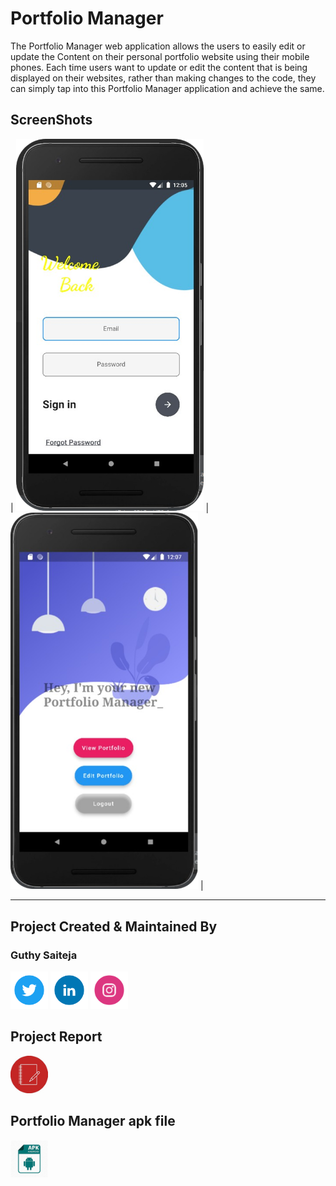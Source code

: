 # Portfolio Manager

The Portfolio Manager web application allows the users to easily edit or update the
Content on their personal portfolio website using their mobile phones. Each time users
want to update or edit the content that is being displayed on their websites, rather than
making changes to the code, they can simply tap into this Portfolio Manager application
and achieve the same.

## ScreenShots


| <img src="screenshots/img1.png"  width="300"/> | <img src="screenshots/img2.png" width="300"/>  |

---

## Project Created & Maintained By

### Guthy Saiteja

<a href="https://twitter.com/guthysaiteja"><img src="https://github.com/aritraroy/social-icons/blob/master/twitter-icon.png?raw=true" width="60"></a>
<a href="https://www.linkedin.com/in/gteja/"><img src="https://github.com/aritraroy/social-icons/blob/master/linkedin-icon.png?raw=true" width="60"></a>
<a href="https://instagram.com/gst_1919"><img src="https://github.com/aritraroy/social-icons/blob/master/instagram-icon.png?raw=true" width="60"></a>

## Project Report

<a href="Documentation.pdf"><img src="screenshots/icon.png" width="60"></a>

## Portfolio Manager apk file

<a href="https://bit.ly/3vT4EVB"><img src="screenshots/apk.png" width="60"></a>




